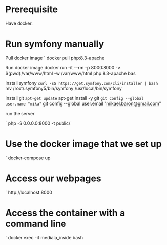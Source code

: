 

# Prerequisite

Have docker.

# Run symfony manually


Pull docker image
` docker pull php:8.3-apache

Run docker image
docker run -it --rm -p 8000:8000 -v $(pwd):/var/www/html -w /var/www/html php:8.3-apache bas

Install symfony
` curl -sS https://get.symfony.com/cli/installer | bash
` mv /root/.symfony5/bin/symfony /usr/local/bin/symfony

Install git
` apt-get update
` apt-get install -y git
` git config --global user.name "mika"
` git config --global user.email "mikael.baron@gmail.com"

run the server

` php -S 0.0.0.0:8000 -t public/





# Use the docker image that we set up

` docker-compose up


# Access our webpages

` http://localhost:8000

# Access the container with a command line

` docker exec -it mediala_inside bash
